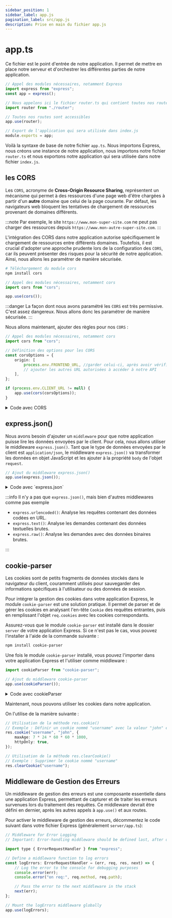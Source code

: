 ```yaml
---
sidebar_position: 1
sidebar_label: app.js
pagination_label: src/app.js
description: Prise en main du fichier app.js
---
```


# app.ts

Ce fichier est le point d'entrée de notre application. Il permet de mettre en place notre serveur et d'orchestrer les différentes parties de notre application.

```ts title="server/src/app.ts"
// Appel des modules nécessaires, notamment Express
import express from "express";
const app = express();

// Nous appelons ici le fichier router.ts qui contient toutes nos routes de l'API
import router from "./router";

// Toutes nos routes sont accessibles
app.use(router);

// Export de l'application qui sera utilisée dans index.js
module.exports = app;
```

Voilà la syntaxe de base de notre fichier `app.ts`. Nous importons Express, nous créons une instance de notre application, nous importons notre fichier `router.ts` et nous exportons notre application qui sera utilisée dans notre fichier `index.js`.

## les CORS

Les `CORS`, acronyme de **Cross-Origin Resource Sharing**, représentent un mécanisme qui permet à des ressources d'une page web d'être chargées à partir d'un **autre** domaine que celui de la page courante. Par défaut, les navigateurs web bloquent les tentatives de chargement de ressources provenant de domaines différents.

:::note
Par exemple, le site `https://www.mon-super-site.com` ne peut pas charger des ressources depuis `https://www.mon-autre-super-site.com`.
:::

L'intégration des CORS dans notre application autorise spécifiquement le chargement de ressources entre différents domaines. Toutefois, il est crucial d'adopter une approche prudente lors de la configuration des `CORS`, car ils peuvent présenter des risques pour la sécurité de notre application. Ainsi, nous allons les paramétrer de manière sécurisée.

```sh
# Téléchargement du module cors
npm install cors
```

```ts title="server/src/app.ts"
// Appel des modules nécessaires, notamment cors
import cors from "cors";

app.use(cors());
```

:::danger
La façon dont nous avons paramétré les `CORS` est très permissive. C'est assez dangereux. Nous allons donc les paramétrer de manière sécurisée.
:::

Nous allons maintenant, ajouter des règles pour nos `CORS` :

```ts title="server/src/app.ts"
// Appel des modules nécessaires, notamment cors
import cors from "cors";

// Définition des options pour les CORS
const corsOptions = {
	origin: [
		process.env.FRONTEND_URL, //garder celui-ci, après avoir vérifié la valeur dans `server/.env`,
		// ajouter les autres URL autorisées à accéder à notre API
	],
};

if (process.env.CLIENT_URL != null) {
	app.use(cors(corsOptions));
}
```

<details>
<summary>Code avec CORS</summary>

```ts title="server/src/app.ts"
// Appel des modules nécessaires, notamment express
import express from "express";
const app = express();

import cors from "cors";

// Définition des options pour les CORS
const corsOptions = {
	origin: [
		process.env.FRONTEND_URL, //garder celui-ci, après avoir vérifié la valeur dans `backend/.env`,
		// ajouter les autres URL autorisées à accéder à notre API
	],
};

// Ajout du middleware express.json()
if (process.env.CLIENT_URL != null) {
	app.use(cors(corsOptions));
}

// Nous appelons ici le fichier router.ts qui contient toutes nos routes de l'API
import router from "./router";

// Toutes nos routes sont accessibles
app.use(router);

// Export de l'application qui sera utilisée dans index.js
module.exports = app;
```

</details>

## express.json()

Nous avons besoin d'ajouter un `middleware` pour que notre application puisse lire les données envoyées par le client. Pour cela, nous allons utiliser le middleware `express.json()`. Tant que le type de données envoyées par le client est `application/json`, le middleware `express.json()` va transformer les données en objet JavaScript et les ajouter à la propriété `body` de l'objet `request`.

```ts title="server/src/app.ts"
// Ajout du middleware express.json()
app.use(express.json());
```

<details>
<summary>Code avec `express.json`</summary>

```ts title="server/src/app.ts"
// Appel des modules nécessaires, notamment express
import express from "express";
const app = express();

import cors from "cors";

// Définition des options pour les CORS
const corsOptions = {
	origin: [
		process.env.FRONTEND_URL, //garder celui-ci, après avoir vérifié la valeur dans `backend/.env`,
		// ajouter les autres URL autorisées à accéder à notre API
	],
};

// Ajout du middleware express.json()
if (process.env.CLIENT_URL != null) {
	app.use(cors(corsOptions));
}

// Nous appelons ici le fichier router.ts qui contient toutes nos routes de l'API
import router from "./router";

// Ajout du middleware express.json()
app.use(express.json());

// Toutes nos routes sont accessibles
app.use(router);

// Export de l'application qui sera utilisée dans index.js
module.exports = app;
```

</details>

:::info
Il n'y a pas que `express.json()`, mais bien d'autres middlewares comme pas exemple

-   `express.urlencoded()`: Analyse les requêtes contenant des données codées en URL.
-   `express.text()`: Analyse les demandes contenant des données textuelles brutes.
-   `express.raw()`: Analyse les demandes avec des données binaires brutes.

:::

## cookie-parser

Les cookies sont de petits fragments de données stockés dans le navigateur du client, couramment utilisés pour sauvegarder des informations spécifiques à l'utilisateur ou des données de session.

Pour intégrer la gestion des cookies dans votre application Express, le module `cookie-parser` est une solution pratique. Il permet de parser et de gérer les cookies en analysant l'en-tête `Cookie` des requêtes entrantes, puis en remplissant l'objet `req.cookies` avec les cookies correspondants.

Assurez-vous que le module `cookie-parser` est installé dans le dossier `server` de votre application Express. Si ce n'est pas le cas, vous pouvez l'installer à l'aide de la commande suivante :

```bash
npm install cookie-parser
```

Une fois le module `cookie-parser` installé, vous pouvez l'importer dans votre application Express et l'utiliser comme middleware :

```ts title="server/src/app.ts"
import cookieParser from "cookie-parser";

// Ajout du middleware cookie-parser
app.use(cookieParser());
```

<details>
<summary>Code avec cookieParser</summary>

```ts title="server/src/app.ts"
// Appel des modules nécessaires, notamment express
import express from "express";
const app = express();

import cors from "cors";

// Définition des options pour les CORS
const corsOptions = {
	origin: [
		process.env.FRONTEND_URL, //garder celui-ci, après avoir vérifié la valeur dans `backend/.env`,
		// ajouter les autres URL autorisées à accéder à notre API
	],
};

// Ajout du middleware express.json()
if (process.env.CLIENT_URL != null) {
	app.use(cors(corsOptions));
}

// Import du module cookie-parser
import cookieParser from "cookie-parser";

// Ajout du middleware cookie-parser
app.use(cookieParser());

// Nous appelons ici le fichier router.ts qui contient toutes nos routes de l'API
import router from "./router";

// Ajout du middleware express.json()
app.use(express.json());

// Toutes nos routes sont accessibles
app.use(router);

// Export de l'application qui sera utilisée dans index.js
module.exports = app;
```

</details>

Maintenant, nous pouvons utiliser les cookies dans notre application.

On l'utilise de la manière suivante :

```ts title="server/src/app.ts"
// Utilisation de la méthode res.cookie()
// Exemple : Définir un cookie nommé "username" avec la valeur "john" et une durée de validité de 7 jours
res.cookie("username", "john", {
	maxAge: 7 * 24 * 60 * 60 * 1000,
	httpOnly: true,
});

// Utilisation de la méthode res.clearCookie()
// Exemple : Supprimer le cookie nommé "username"
res.clearCookie("username");
```

## Middleware de Gestion des Erreurs

Un middleware de gestion des erreurs est une composante essentielle dans une application Express, permettant de capturer et de traiter les erreurs survenues lors du traitement des requêtes. Ce middleware devrait être défini en dernier, après les autres appels à `app.use()` et aux routes.

Pour activer le middleware de gestion des erreurs, décommentez le code suivant dans votre fichier Express (généralement `server/app.ts`):

```javascript
// Middleware for Error Logging
// Important: Error-handling middleware should be defined last, after other app.use() and routes calls.

import type { ErrorRequestHandler } from "express";

// Define a middleware function to log errors
const logErrors: ErrorRequestHandler = (err, req, res, next) => {
	// Log the error to the console for debugging purposes
	console.error(err);
	console.error("on req:", req.method, req.path);

	// Pass the error to the next middleware in the stack
	next(err);
};

// Mount the logErrors middleware globally
app.use(logErrors);
```

